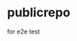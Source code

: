 # publicrepo
for e2e test






























































































































































































































































































































































































































































































































































































































